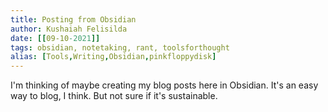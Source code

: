 ```yaml
---
title: Posting from Obsidian
author: Kushaiah Felisilda
date: [[09-10-2021]]
tags: obsidian, notetaking, rant, toolsforthought
alias: [Tools,Writing,Obsidian,pinkfloppydisk]
---
```


I'm thinking of maybe creating my blog posts here in Obsidian. It's an easy way to blog, I think. But not sure if it's sustainable.
